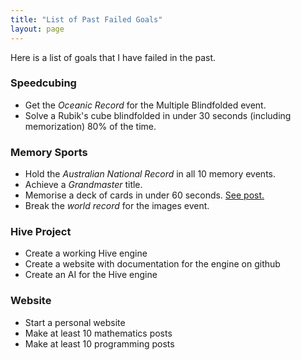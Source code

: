 ```yaml
---
title: "List of Past Failed Goals"
layout: page
---
```


Here is a list of goals that I have failed in the past.

### Speedcubing

  - Get the *Oceanic Record* for the Multiple Blindfolded event.
  - Solve a Rubik's cube blindfolded in under 30 seconds (including memorization) 80% of the time.

### Memory Sports

  - Hold the *Australian National Record* in all 10 memory events.
  - Achieve a *Grandmaster* title.
  - Memorise a deck of cards in under 60 seconds. [See post.](/_posts/2022-07-08-card-memo.md)
  - Break the *world record* for the images event.

### Hive Project

  - Create a working Hive engine
  - Create a website with documentation for the engine on github
  - Create an AI for the Hive engine

### Website

  - Start a personal website
  - Make at least 10 mathematics posts
  - Make at least 10 programming posts

